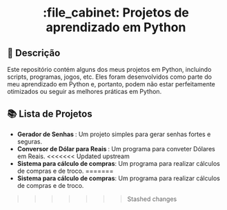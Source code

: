 <h1 align="center">:file_cabinet: Projetos de aprendizado em Python</h1>

## :memo: Descrição
Este repositório contém alguns dos meus projetos em Python, incluindo scripts, programas, jogos, etc. 
Eles foram desenvolvidos como parte do meu aprendizado em Python e, portanto, podem não estar perfeitamente otimizados ou seguir as melhores práticas em Python.

## :books: Lista de Projetos
* <b>Gerador de Senhas </b>: Um projeto simples para gerar senhas fortes e seguras.
* <b>Conversor de Dólar para Reais </b>: Um programa para conveter Dólares em Reais.
<<<<<<< Updated upstream
* <b>Sistema para cálculo de compras</b>: Um programa para realizar cálculos de compras e de troco.
=======
* <b>Sistema para cálculo de compras</b>: Um programa para realizar cálculos de compras e de troco.
>>>>>>> Stashed changes
